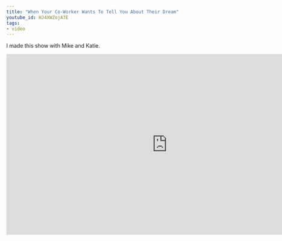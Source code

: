 ```yaml
---
title: "When Your Co-Worker Wants To Tell You About Their Dream"
youtube_id: HJ4XWZojA7E
tags:
- video
---
```


I made this show with Mike and Katie.

<iframe width="853" height="480" src="https://www.youtube.com/embed/HJ4XWZojA7E?rel=0" frameborder="0" allowfullscreen></iframe>
